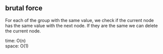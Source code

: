 ## brutal force
For each of the group with the same value, we check if the current node has the same value with the next node. If they are the same we can delete the current node.

time: O(n)<br>
space: O(1)

